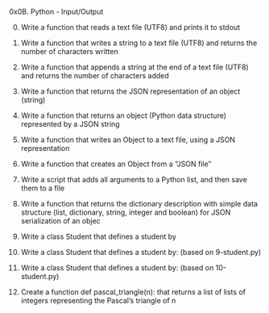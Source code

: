 0x0B. Python - Input/Output

0. Write a function that reads a text file (UTF8) and prints it to stdout

1. Write a function that writes a string to a text file (UTF8) and returns the number of characters written

2. Write a function that appends a string at the end of a text file (UTF8) and returns the number of characters added

3. Write a function that returns the JSON representation of an object (string)

4. Write a function that returns an object (Python data structure) represented by a JSON string

5. Write a function that writes an Object to a text file, using a JSON representation

6. Write a function that creates an Object from a “JSON file”

7. Write a script that adds all arguments to a Python list, and then save them to a file

8. Write a function that returns the dictionary description with simple data structure (list, dictionary, string, integer and boolean) for JSON serialization of an objec

9. Write a class Student that defines a student by

10. Write a class Student that defines a student by: (based on 9-student.py)

11. Write a class Student that defines a student by: (based on 10-student.py)

12. Create a function def pascal_triangle(n): that returns a list of lists of integers representing the Pascal’s triangle of n

